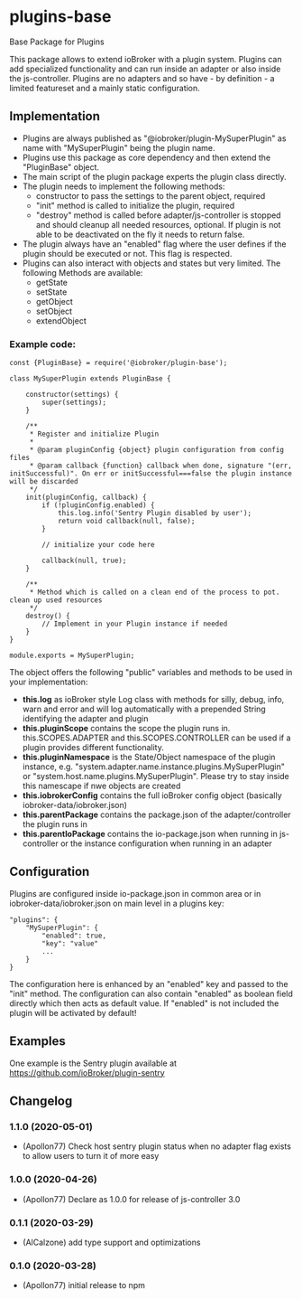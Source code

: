 # plugins-base
Base Package for Plugins

This package allows to extend ioBroker with a plugin system. Plugins can add specialized functionality and can run inside an adapter or also inside the js-controller.
Plugins are no adapters and so have - by definition - a limited featureset and a mainly static configuration.

## Implementation 

* Plugins are always published as "@iobroker/plugin-MySuperPlugin" as name with "MySuperPlugin" being the plugin name.
* Plugins use this package as core dependency and then extend the "PluginBase" object.
* The main script of the plugin package experts the plugin class directly.
* The plugin needs to implement the following methods:
  * constructor to pass the settings to the parent object, required
  * "init" method is called to initialize the plugin, required
  * "destroy" method is called before adapter/js-controller is stopped and should cleanup all needed resources, optional. If plugin is not able to be deactivated on the fly it needs to return false.
* The plugin always have an "enabled" flag where the user defines if the plugin should be executed or not. This flag is respected.
* Plugins can also interact with objects and states but very limited. The following Methods are available:
  * getState
  * setState
  * getObject
  * setObject
  * extendObject

### Example code:

```
const {PluginBase} = require('@iobroker/plugin-base');

class MySuperPlugin extends PluginBase {

    constructor(settings) {
        super(settings);
    }

    /**
     * Register and initialize Plugin
     *
     * @param pluginConfig {object} plugin configuration from config files
     * @param callback {function} callback when done, signature "(err, initSuccessful)". On err or initSuccessful===false the plugin instance will be discarded
     */
    init(pluginConfig, callback) {
        if (!pluginConfig.enabled) {
            this.log.info('Sentry Plugin disabled by user');
            return void callback(null, false);
        }

        // initialize your code here

        callback(null, true);
    }

    /**
     * Method which is called on a clean end of the process to pot. clean up used resources
     */
    destroy() {
        // Implement in your Plugin instance if needed
    }
}

module.exports = MySuperPlugin;
``` 

The object offers the following "public" variables and methods to be used in your implementation:
* **this.log** as ioBroker style Log class with methods for silly, debug, info, warn and error and will log automatically with a prepended String identifying the adapter and plugin
* **this.pluginScope** contains the scope the plugin runs in. this.SCOPES.ADAPTER and this.SCOPES.CONTROLLER can be used if a plugin provides different functionality.
* **this.pluginNamespace** is the State/Object namespace of the plugin instance, e.g. "system.adapter.name.instance.plugins.MySuperPlugin" or "system.host.name.plugins.MySuperPlugin". Please try to stay inside this namescape if nwe objects are created 
* **this.iobrokerConfig** contains the full ioBroker config object (basically iobroker-data/iobroker.json) 
* **this.parentPackage** contains the package.json of the adapter/controller the plugin runs in
* **this.parentIoPackage** contains the io-package.json when running in js-controller or the instance configuration when running in an adapter
 
## Configuration

Plugins are configured inside io-package.json in common area or in iobroker-data/iobroker.json on main level in a plugins key:

```
"plugins": {
    "MySuperPlugin": {
        "enabled": true,
        "key": "value"
        ...
    }
}
```
The configuration here is enhanced by an "enabled" key and passed to the "init" method. The configuration can also contain "enabled" as boolean field directly which then acts as default value. If "enabled" is not included the plugin will be activated by default!

## Examples
One example is the Sentry plugin available at https://github.com/ioBroker/plugin-sentry

## Changelog

### 1.1.0 (2020-05-01)
* (Apollon77) Check host sentry plugin status when no adapter flag exists to allow users to turn it of more easy

### 1.0.0 (2020-04-26)
* (Apollon77) Declare as 1.0.0 for release of js-controller 3.0

### 0.1.1 (2020-03-29)
* (AlCalzone) add type support and optimizations

### 0.1.0 (2020-03-28)
* (Apollon77) initial release to npm